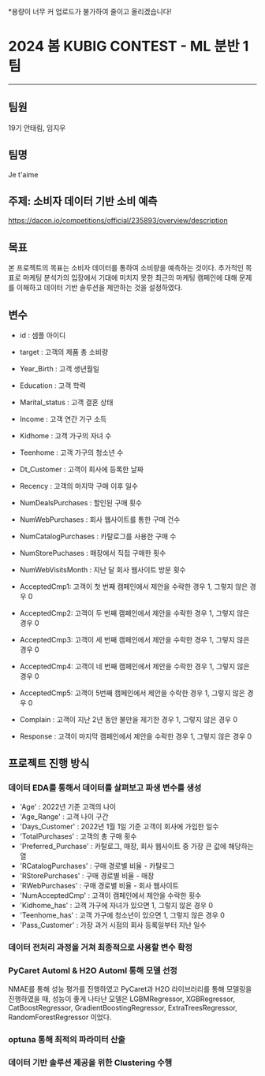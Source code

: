*용량이 너무 커 업로드가 불가하여 줄이고 올리겠습니다!
# 2024 봄 KUBIG CONTEST - ML 분반 1팀
---
## 팀원
19기 안태림, 임지우

## 팀명 
Je t'aime

## 주제: 소비자 데이터 기반 소비 예측
https://dacon.io/competitions/official/235893/overview/description

## 목표
본 프로젝트의 목표는 소비자 데이터를 통하여 소비량을 예측하는 것이다. 추가적인 목표로 마케팅 분석가의 입장에서 기대에 미치지 못한 최근의 마케팅 캠페인에 대해 문제를 이해하고 데이터 기반 솔루션을 제안하는 것을 설정하였다. 

## 변수
- id : 샘플 아이디
- target : 고객의 제품 총 소비량

- Year_Birth : 고객 생년월일
- Education : 고객 학력
- Marital_status : 고객 결혼 상태
- Income : 고객 연간 가구 소득
- Kidhome : 고객 가구의 자녀 수
- Teenhome : 고객 가구의 청소년 수
- Dt_Customer : 고객이 회사에 등록한 날짜
- Recency : 고객의 마지막 구매 이후 일수
- NumDealsPurchases : 할인된 구매 횟수
- NumWebPurchases : 회사 웹사이트를 통한 구매 건수
- NumCatalogPurchases : 카탈로그를 사용한 구매 수
- NumStorePuchases : 매장에서 직접 구매한 횟수
- NumWebVisitsMonth : 지난 달 회사 웹사이트 방문 횟수
- AcceptedCmp1: 고객이 첫 번째 캠페인에서 제안을 수락한 경우 1, 그렇지 않은 경우 0
- AcceptedCmp2: 고객이 두 번째 캠페인에서 제안을 수락한 경우 1, 그렇지 않은 경우 0
- AcceptedCmp3: 고객이 세 번째 캠페인에서 제안을 수락한 경우 1, 그렇지 않은 경우 0
- AcceptedCmp4: 고객이 네 번째 캠페인에서 제안을 수락한 경우 1, 그렇지 않은 경우 0
- AcceptedCmp5: 고객이 5번째 캠페인에서 제안을 수락한 경우 1, 그렇지 않은 경우 0
- Complain : 고객이 지난 2년 동안 불만을 제기한 경우 1, 그렇지 않은 경우 0
- Response : 고객이 마지막 캠페인에서 제안을 수락한 경우 1, 그렇지 않은 경우 0

## 프로젝트 진행 방식

### 데이터 EDA를 통해서 데이터를 살펴보고 파생 변수를 생성
- 'Age' : 2022년 기준 고객의 나이
- 'Age_Range' : 고객 나이 구간
- 'Days_Customer' : 2022년 1월 1일 기준 고객이 회사에 가입한 일수
- 'TotalPurchases' : 고객의 총 구매 횟수
- 'Preferred_Purchase' : 카탈로그, 매장, 회사 웹사이트 중 가장 큰 값에 해당하는 열
- 'RCatalogPurchases' : 구매 경로별 비율 - 카탈로그
- 'RStorePurchases' : 구매 경로별 비율 - 매장
- 'RWebPurchases' : 구매 경로별 비율 - 회사 웹사이트
- 'NumAcceptedCmp' : 고객이 캠페인에서 제안을 수락한 횟수
- 'Kidhome_has' : 고객 가구에 자녀가 있으면 1, 그렇지 않은 경우 0
- 'Teenhome_has' : 고객 가구에 청소년이 있으면 1, 그렇지 않은 경우 0
- 'Pass_Customer' : 가장 과거 시점의 회사 등록일부터 지난 일수
### 데이터 전처리 과정을 거쳐 최종적으로 사용할 변수 확정
### PyCaret Automl & H2O Automl 통해 모델 선정
NMAE를 통해 성능 평가를 진행하였고 PyCaret과 H2O 라이브러리를 통해 모델링을 진행하였을 때, 성능이 좋게 나타난 모델은 LGBMRegressor, XGBRegressor, CatBoostRegressor, GradientBoostingRegressor, ExtraTreesRegressor, RandomForestRegressor 이었다. 
### optuna 통해 최적의 파라미터 산출
### 데이터 기반 솔루션 제공을 위한 Clustering 수행
